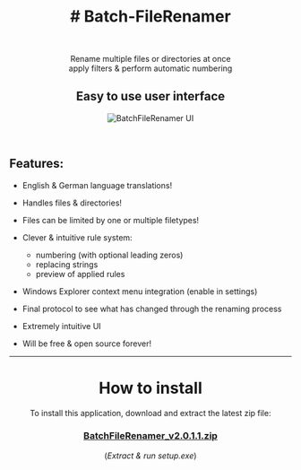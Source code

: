 <h1 align="center"># Batch-FileRenamer</h1>
<br>
<p  align="center">Rename multiple files or directories at once<br>apply filters & perform automatic numbering</p>

<h2 align="center">Easy to use user interface</h2>

<p align="center">
  <img src="https://user-images.githubusercontent.com/5656573/122681404-7760f380-d1f4-11eb-9bb6-98d74b6a2b9f.png" alt="BatchFileRenamer UI"/>
</p>
<br>

## Features:
* English & German language translations!

* Handles files & directories!

* Files can be limited by one or multiple filetypes!

* Clever & intuitive rule system:
  * numbering (with optional leading zeros)
  * replacing strings
  * preview of applied rules

* Windows Explorer context menu integration (enable in settings)

* Final protocol to see what has changed through the renaming process

* Extremely intuitive UI

* Will be free & open source forever!


<hr>


<h1 align="center">How to install</h1>
<p align="center">
To install this application, download and extract the latest zip file:</p>
<h3 align="center"><a href="https://github.com/xcy7e/Batch-FileRenamer/blob/master/BatchFileRenamer_v2.0.1.1.zip">BatchFileRenamer_v2.0.1.1.zip</a></h3>
<p align="center">(<i>Extract & run setup.exe</i>)</p>
<br><br>
